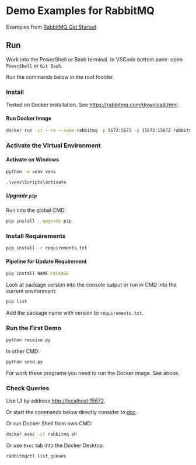 # Demo Examples for RabbitMQ

Examples from [RabbitMQ Get Started](https://rabbitmq.com/#getstarted).

## Run

Work into the PowerShell or Bash terminal. In VSCode bottom pane: open `PowerShell` or `Git Bash`.

Run the commands below in the root foolder.

### Install

Tested on Docker installation. See <https://rabbitmq.com/download.html>.

#### Run Docker Image

```cmd
docker run -it --rm --name rabbitmq -p 5672:5672 -p 15672:15672 rabbitmq:3.12-management
```

### Activate the Virtual Environment

#### Activate on Windows

```cmd
python -m venv venv
```

```cmd
.\venv\Scripts\activate
```

##### Upgrade `pip`

Run into the global CMD:

```cmd
pip install --upgrade pip
```

### Install Requirements

```cmd
pip install -r requirements.txt
```

#### Pipeline for Update Requirement

```cmd
pip install NAME-PACKAGE
```

Look at package version into the console output or run in CMD into the current environment:

```cmd
pip list
```

Add the package name with version to `requirements.txt`.

### Run the First Demo

```cmd
python receive.py
```

In other CMD:

```cmd
python send.py
```

For work these programs you need to run the Docker image. See above.

### Check Queries

Use UI by address <http://localhost:15672>.

Or start the commands below directly consider to [doc](https://docs.docker.com/engine/reference/commandline/exec/).

Or run Docker Shell
from own CMD:

```cmd
docker exec -it rabbitmq sh
```

Or use `Exec` tab into the Docker Desktop.

```cmd
rabbitmqctl list_queues
```
